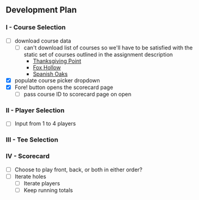 ## Development Plan
### I - Course Selection
 - [ ] download course data
   - [ ] can't download list of courses so we'll have to be satisfied with the
static set of courses outlined in the assignment description
     - [Thanksgiving Point](http://uxcobra.com/golfapi/course11819.txt "Course ID 11819")
     - [Fox Hollow](http://uxcobra.com/golfapi/course18300.txt "Course ID 18300")
     - [Spanish Oaks](http://uxcobra.com/golfapi/course19002.txt "Course ID 19002")
 - [x] populate course picker dropdown
 - [x] Fore! button opens the scorecard page
   - [ ] pass course ID to scorecard page on open
### II - Player Selection
 - [ ] Input from 1 to 4 players
### III - Tee Selection
### IV - Scorecard
 - [ ] Choose to play front, back, or both in either order?
 - [ ] Iterate holes
   - [ ] Iterate players
   - [ ] Keep running totals

